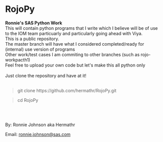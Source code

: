 # RojoPy
<b>Ronnie's SAS Python Work</b>
<br>
This will contain python programs that I write which I believe will be of use to the IOM team particuarly and particularly going ahead with Viya.
<br>
This is a public repository.
<br>
The master branch will have what I considered completed/ready for (internal) use version of programs
<br>
Other work/test cases I am commiting to other branches (such as rojo-workpacth1)
<br>
Feel free to upload your own code but let's make this all python only
<br>
<br>
Just clone the repository and have at it!
<br>
<br>
<blockquote>git clone https://github.com/hermathr/RojoPy.git</blockquote>
<blockquote>cd RojoPy</blockquote>
<br>
<br>
  
  By: Ronnie Johnson aka Hermathr
  
  Email: ronnie.johnson@sas.com
